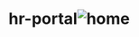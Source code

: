 # hr-portal![home](https://github.com/Amalrajambali/hr-portal/assets/66947502/65c5cce8-9e2d-4d2d-911e-87646d056773)
